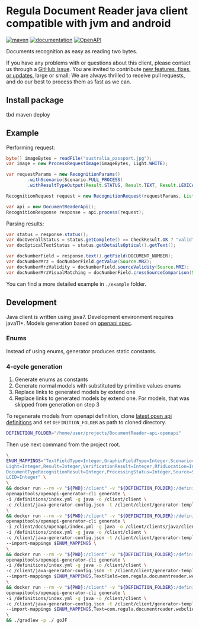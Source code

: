 # Regula Document Reader java client compatible with jvm and android

[![maven](https://img.shields.io/maven-metadata/v?metadataUrl=https%3A%2F%2Fmaven.regulaforensics.com%2FRegulaDocumentReader%2Fcom%2Fregula%2Fdocumentreader%2Fapi%2Fmaven-metadata.xml&style=flat-square)](https://support.regulaforensics.com/hc/en-us/articles/115000916306-Documentation)
[![documentation](https://img.shields.io/badge/docs-en-f6858d?style=flat-square)](https://support.regulaforensics.com/hc/en-us/articles/115000916306-Documentation)
[![OpenAPI](https://img.shields.io/badge/OpenAPI-defs-0a8c42?style=flat-square)](https://github.com/regulaforensics/DocumentReader-api-openapi)

Documents recognition as easy as reading two bytes.

If you have any problems with or questions about this client, please contact us
through a [GitHub issue](https://github.com/regulaforensics/DocumentReader-api-java-client/issues).
You are invited to contribute [new features, fixes, or updates](https://github.com/regulaforensics/DocumentReader-api-java-clien/issues?q=is%3Aissue+is%3Aopen+label%3A%22help+wanted%22), large or small; We are always thrilled to receive pull requests, and do our best to process them as fast as we can.


## Install package
tbd maven deploy

## Example
Performing request:
```java
byte[] imageBytes = readFile("australia_passport.jpg");
var image = new ProcessRequestImage(imageBytes, Light.WHITE);

var requestParams = new RecognitionParams()
        .withScenario(Scenario.FULL_PROCESS)
        .withResultTypeOutput(Result.STATUS, Result.TEXT, Result.LEXICAL_ANALYSIS);

RecognitionRequest request = new RecognitionRequest(requestParams, List.of(image));

var api = new DocumentReaderApi();
RecognitionResponse response = api.process(request);
```

Parsing results:
```java
var status = response.status();
var docOverallStatus = status.getComplete() == CheckResult.OK ? "valid" : "not valid";
var docOpticalTextStatus = status.getDetailsOptical().getText();

var docNumberField = response.text().getField(DOCUMENT_NUMBER);
var docNumberMrz = docNumberField.getValue(Source.MRZ);
var docNumberMrzValidity = docNumberField.sourceValidity(Source.MRZ);
var docNumberMrzVisualMatching = docNumberField.crossSourceComparison(Source.MRZ, Source.VISUAL);
```
You can find a more detailed example in  `./example` folder.

## Development

Java client is written using java7. Development environment requires java11+.
Models generation based on [openapi spec](https://github.com/regulaforensics/DocumentReader-api-openapi). 

### Enums
Instead of using enums, generator produces static constants. 

### 4-cycle generation
1. Generate enums as constants
2. Generate normal models with substituted by primitive values enums
3. Replace links to generated models by extend one
4. Replace links to generated models by extend one. For models, that was skipped from generation on step 3 


To regenerate models from openapi definition, 
clone [latest open api definitions](https://github.com/regulaforensics/DocumentReader-api-openapi)
and set `DEFINITION_FOLDER` as path to cloned directory.
```bash
DEFINITION_FOLDER="/home/user/projects/DocumentReader-api-openapi"
```
Then use next command from the project root.
```bash
\
ENUM_MAPPINGS="TextFieldType=Integer,GraphicFieldType=Integer,Scenario=String,DocumentFormat=Integer,\
Light=Integer,Result=Integer,VerificationResult=Integer,RfidLocation=Integer,\
DocumentTypeRecognitionResult=Integer,ProcessingStatus=Integer,Source=String,CheckResult=Integer,\
LCID=Integer" \
\
&& docker run --rm -v "${PWD}:/client" -v "${DEFINITION_FOLDER}:/definitions" \
openapitools/openapi-generator-cli generate \
-i /definitions/index.yml -g java -o /client/client \
-c /client/java-generator-config.json -t /client/client/generator-templates/ \
\
&& docker run --rm -v "${PWD}:/client" -v "${DEFINITION_FOLDER}:/definitions" \
openapitools/openapi-generator-cli generate \
-i /client/docs/openapi/index.yml -g java -o /client/clients/java/client \
-i /definitions/index.yml -g java -o /client/client \
-c /client/java-generator-config.json -t /client/client/generator-templates/ \
--import-mappings $ENUM_MAPPINGS \
\
&& docker run --rm -v "${PWD}:/client" -v "${DEFINITION_FOLDER}:/definitions" \
openapitools/openapi-generator-cli generate \
-i /definitions/index.yml -g java -o /client/client \
-c /client/java-generator-config.json -t /client/client/generator-templates/ \
--import-mappings $ENUM_MAPPINGS,TextField=com.regula.documentreader.webclient.model.ext.TextField \
\
&& docker run --rm -v "${PWD}:/client" -v "${DEFINITION_FOLDER}:/definitions" \
openapitools/openapi-generator-cli generate \
-i /definitions/index.yml -g java -o /client/client \
-c /client/java-generator-config.json -t /client/client/generator-templates/ \
--import-mappings $ENUM_MAPPINGS,Text=com.regula.documentreader.webclient.model.ext.Text \
\
&& ./gradlew -p ./ goJF
```
